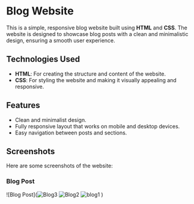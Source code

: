 # Blog Website

This is a simple, responsive blog website built using **HTML** and **CSS**. The website is designed to showcase blog posts with a clean and minimalistic design, ensuring a smooth user experience.

## Technologies Used

- **HTML**: For creating the structure and content of the website.
- **CSS**: For styling the website and making it visually appealing and responsive.

## Features

- Clean and minimalist design.
- Fully responsive layout that works on mobile and desktop devices.
- Easy navigation between posts and sections.

## Screenshots

Here are some screenshots of the website:

### Blog Post
![Blog Post](![Blog3](https://github.com/user-attachments/assets/f0b81d8d-d385-4f7a-a405-7c78f9fff4c3)
![Blog2](https://github.com/user-attachments/assets/75946edb-c23b-4c83-b747-a5b76d8a47ec)
![blog1](https://github.com/user-attachments/assets/a3879975-68a8-4d22-8073-7728c48509df)
)


